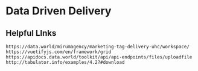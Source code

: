 # Data Driven Delivery

## Helpful LInks
```
https://data.world/mirumagency/marketing-tag-delivery-uhc/workspace/
https://vuetifyjs.com/en/framework/grid
https://apidocs.data.world/toolkit/api/api-endpoints/files/uploadfile
http://tabulator.info/examples/4.2?#download
```
